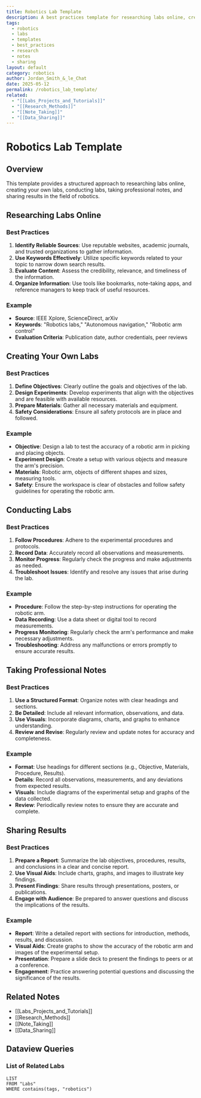 ```yaml
---
title: Robotics Lab Template
description: A best practices template for researching labs online, creating your own labs, conducting labs, taking professional notes, and sharing results.
tags:
  - robotics
  - labs
  - templates
  - best_practices
  - research
  - notes
  - sharing
layout: default
category: robotics
author: Jordan_Smith_&_le_Chat
date: 2025-05-12
permalink: /robotics_lab_template/
related:
  - "[[Labs_Projects_and_Tutorials]]"
  - "[[Research_Methods]]"
  - "[[Note_Taking]]"
  - "[[Data_Sharing]]"
---
```


# Robotics Lab Template

## Overview

This template provides a structured approach to researching labs online, creating your own labs, conducting labs, taking professional notes, and sharing results in the field of robotics.

## Researching Labs Online

### Best Practices

1. **Identify Reliable Sources**: Use reputable websites, academic journals, and trusted organizations to gather information.
2. **Use Keywords Effectively**: Utilize specific keywords related to your topic to narrow down search results.
3. **Evaluate Content**: Assess the credibility, relevance, and timeliness of the information.
4. **Organize Information**: Use tools like bookmarks, note-taking apps, and reference managers to keep track of useful resources.

### Example

- **Source**: IEEE Xplore, ScienceDirect, arXiv
- **Keywords**: "Robotics labs," "Autonomous navigation," "Robotic arm control"
- **Evaluation Criteria**: Publication date, author credentials, peer reviews

## Creating Your Own Labs

### Best Practices

1. **Define Objectives**: Clearly outline the goals and objectives of the lab.
2. **Design Experiments**: Develop experiments that align with the objectives and are feasible with available resources.
3. **Prepare Materials**: Gather all necessary materials and equipment.
4. **Safety Considerations**: Ensure all safety protocols are in place and followed.

### Example

- **Objective**: Design a lab to test the accuracy of a robotic arm in picking and placing objects.
- **Experiment Design**: Create a setup with various objects and measure the arm's precision.
- **Materials**: Robotic arm, objects of different shapes and sizes, measuring tools.
- **Safety**: Ensure the workspace is clear of obstacles and follow safety guidelines for operating the robotic arm.

## Conducting Labs

### Best Practices

1. **Follow Procedures**: Adhere to the experimental procedures and protocols.
2. **Record Data**: Accurately record all observations and measurements.
3. **Monitor Progress**: Regularly check the progress and make adjustments as needed.
4. **Troubleshoot Issues**: Identify and resolve any issues that arise during the lab.

### Example

- **Procedure**: Follow the step-by-step instructions for operating the robotic arm.
- **Data Recording**: Use a data sheet or digital tool to record measurements.
- **Progress Monitoring**: Regularly check the arm's performance and make necessary adjustments.
- **Troubleshooting**: Address any malfunctions or errors promptly to ensure accurate results.

## Taking Professional Notes

### Best Practices

1. **Use a Structured Format**: Organize notes with clear headings and sections.
2. **Be Detailed**: Include all relevant information, observations, and data.
3. **Use Visuals**: Incorporate diagrams, charts, and graphs to enhance understanding.
4. **Review and Revise**: Regularly review and update notes for accuracy and completeness.

### Example

- **Format**: Use headings for different sections (e.g., Objective, Materials, Procedure, Results).
- **Details**: Record all observations, measurements, and any deviations from expected results.
- **Visuals**: Include diagrams of the experimental setup and graphs of the data collected.
- **Review**: Periodically review notes to ensure they are accurate and complete.

## Sharing Results

### Best Practices

1. **Prepare a Report**: Summarize the lab objectives, procedures, results, and conclusions in a clear and concise report.
2. **Use Visual Aids**: Include charts, graphs, and images to illustrate key findings.
3. **Present Findings**: Share results through presentations, posters, or publications.
4. **Engage with Audience**: Be prepared to answer questions and discuss the implications of the results.

### Example

- **Report**: Write a detailed report with sections for introduction, methods, results, and discussion.
- **Visual Aids**: Create graphs to show the accuracy of the robotic arm and images of the experimental setup.
- **Presentation**: Prepare a slide deck to present the findings to peers or at a conference.
- **Engagement**: Practice answering potential questions and discussing the significance of the results.

## Related Notes

- [[Labs_Projects_and_Tutorials]]
- [[Research_Methods]]
- [[Note_Taking]]
- [[Data_Sharing]]

## Dataview Queries

### List of Related Labs

```dataview
LIST
FROM "Labs"
WHERE contains(tags, "robotics")
